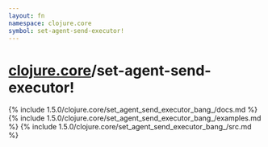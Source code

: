 ```yaml
---
layout: fn
namespace: clojure.core
symbol: set-agent-send-executor!
---
```


# [clojure.core](../)/set-agent-send-executor!

{% include 1.5.0/clojure.core/set_agent_send_executor_bang_/docs.md %}
{% include 1.5.0/clojure.core/set_agent_send_executor_bang_/examples.md %}
{% include 1.5.0/clojure.core/set_agent_send_executor_bang_/src.md %}

